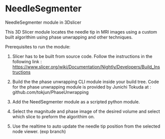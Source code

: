 # NeedleSegmenter
NeedleSegmenter module in 3Dslicer

This 3D Slicer module locates the needle tip in MRI images using a custom built algorithim using phase unwrapping and other techniques. 

Prerequisites to run the module:

1. Slicer has to be built from source code. Follow the instructions in the following link : https://www.slicer.org/wiki/Documentation/Nightly/Developers/Build_Instructions

2. Build the the phase unwrapping CLI module inside your build tree. Code for the phase unwrapping module is provided by Junichi Tokuda at :
github.com/tokjun/PhaseUnwrapping

3. Add the NeedSegmenter module as a scripted python module. 

4. Select the magnitude and phase image of the desired volume and select which slice to preform the algorithim on. 

5. Use the realtime to auto update the needle tip position from the selected node viewer. (exp branch)

